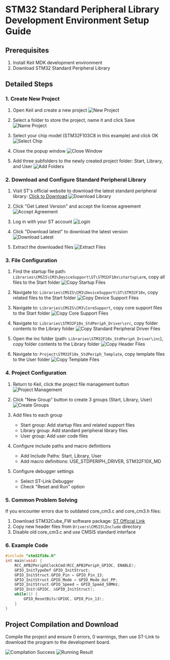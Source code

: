 # STM32 Standard Peripheral Library Development Environment Setup Guide

## Prerequisites
1. Install Keil MDK development environment
2. Download STM32 Standard Peripheral Library

## Detailed Steps

### 1. Create New Project
1. Open Keil and create a new project
   ![New Project](https://i-blog.csdnimg.cn/direct/456e7f1370cd4f5d90b204dcbd37ff2a.png)

2. Select a folder to store the project, name it and click Save
   ![Name Project](https://i-blog.csdnimg.cn/direct/59e3493295b94cdaaa53beb27745c2e7.png)

3. Select your chip model (STM32F103C8 in this example) and click OK
   ![Select Chip](https://i-blog.csdnimg.cn/direct/95742a07675b467a9846eacbaf9e001c.png)

4. Close the popup window
   ![Close Window](https://i-blog.csdnimg.cn/direct/3fa8e6d04a2b43a59f3e0c102107a86c.png)

5. Add three subfolders to the newly created project folder: Start, Library, and User
   ![Add Folders](https://i-blog.csdnimg.cn/direct/315e2eb94b954e86a950d86e0363cb3c.png)

### 2. Download and Configure Standard Peripheral Library
1. Visit ST's official website to download the latest standard peripheral library: [Click to Download](https://www.st.com.cn/zh/embedded-software/stsw-stm32054.html)
   ![Download Library](https://i-blog.csdnimg.cn/direct/1868afb0b36246ab98824aaa4835d206.png)

2. Click "Get Latest Version" and accept the license agreement
   ![Accept Agreement](https://i-blog.csdnimg.cn/direct/4f31f48d21184a6488a683fb3600ff1f.png)

3. Log in with your ST account
   ![Login](https://i-blog.csdnimg.cn/direct/d993c74d66424daba63851da6545deb3.png)

4. Click "Download latest" to download the latest version
   ![Download Latest](https://i-blog.csdnimg.cn/direct/658af4d3aaa04453906969c731e94c8a.png)

5. Extract the downloaded files
   ![Extract Files](https://i-blog.csdnimg.cn/direct/82860324304248a9bad5e8959c45db79.png)

### 3. File Configuration
1. Find the startup file path: `Libraries\CMSIS\CM3\DeviceSupport\ST\STM32F10x\startup\arm`, copy all files to the Start folder
   ![Copy Startup Files](https://i-blog.csdnimg.cn/direct/8f5c0ca058b9489f91cb8b49b408f1fd.png)

2. Navigate to: `Libraries\CMSIS\CM3\DeviceSupport\ST\STM32F10x`, copy related files to the Start folder
   ![Copy Device Support Files](https://i-blog.csdnimg.cn/direct/734a5886f8684d41879e48f89226fd66.png)

3. Navigate to: `Libraries\CMSIS\CM3\CoreSupport`, copy core support files to the Start folder
   ![Copy Core Support Files](https://i-blog.csdnimg.cn/direct/24f5a0388cf040ee84d68230113a7fdf.png)

4. Navigate to: `Libraries\STM32F10x_StdPeriph_Driver\src`, copy folder contents to the Library folder
   ![Copy Standard Peripheral Driver Files](https://i-blog.csdnimg.cn/direct/48399df386f64596a552435c93296bd6.png)

5. Open the inc folder (path: `Libraries\STM32F10x_StdPeriph_Driver\inc`), copy folder contents to the Library folder
   ![Copy Header Files](https://i-blog.csdnimg.cn/direct/d7537287252a4dcaa0d95aa38caf5fb7.png)

6. Navigate to: `Project\STM32F10x_StdPeriph_Template`, copy template files to the User folder
   ![Copy Template Files](https://i-blog.csdnimg.cn/direct/b61aa4c1fdf04ea48ec8ff18f9d7e90f.png)

### 4. Project Configuration
1. Return to Keil, click the project file management button
   ![Project Management](https://i-blog.csdnimg.cn/direct/d38bef47b03345f2bad77ece96d4c707.png)

2. Click "New Group" button to create 3 groups (Start, Library, User)
   ![Create Groups](https://i-blog.csdnimg.cn/direct/2fc57debf42142e0853f06ea0cd5e6f3.png)

3. Add files to each group
   - Start group: Add startup files and related support files
   - Library group: Add standard peripheral library files
   - User group: Add user code files

4. Configure include paths and macro definitions
   - Add Include Paths: Start, Library, User
   - Add macro definitions: USE_STDPERIPH_DRIVER, STM32F10X_MD

5. Configure debugger settings
   - Select ST-Link Debugger
   - Check "Reset and Run" option

### 5. Common Problem Solving
If you encounter errors due to outdated core_cm3.c and core_cm3.h files:
1. Download STM32Cube_FW software package: [ST Official Link](https://www.st.com.cn/zh/embedded-software/stm32cubef1.html)
2. Copy new header files from `Drivers\CMSIS\Include` directory
3. Disable old core_cm3.c and use CMSIS standard interface

### 6. Example Code
```cpp
#include "stm32f10x.h"
int main(void) {
    RCC_APB2PeriphClockCmd(RCC_APB2Periph_GPIOC, ENABLE);
    GPIO_InitTypeDef GPIO_InitStruct;
    GPIO_InitStruct.GPIO_Pin = GPIO_Pin_13;
    GPIO_InitStruct.GPIO_Mode = GPIO_Mode_Out_PP;
    GPIO_InitStruct.GPIO_Speed = GPIO_Speed_50MHz;
    GPIO_Init(GPIOC, &GPIO_InitStruct);
    while(1) {
        GPIO_ResetBits(GPIOC, GPIO_Pin_13);  
    }
}
```

## Project Compilation and Download
Compile the project and ensure 0 errors, 0 warnings, then use ST-Link to download the program to the development board.

![Compilation Success](https://i-blog.csdnimg.cn/direct/f91d31ff6e034111af569b5981f41213.png)
![Running Result](https://i-blog.csdnimg.cn/direct/1fb27fecd8fd4214a76819224b295a4a.jpeg) 